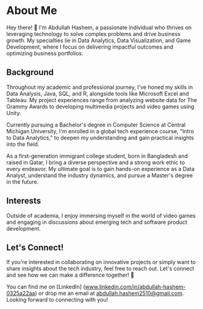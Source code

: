 # About Me

Hey there! 👋 I'm Abdullah Hashem, a passionate individual who thrives on leveraging technology to solve complex problems and drive business growth. My specialties lie in Data Analytics, Data Visualization, and Game Development, where I focus on delivering impactful outcomes and optimizing business portfolios.

## Background

Throughout my academic and professional journey, I've honed my skills in Data Analysis, Java, SQL, and R, alongside tools like Microsoft Excel and Tableau. My project experiences range from analyzing website data for The Grammy Awards to developing multimedia projects and video games using Unity.

Currently pursuing a Bachelor's degree in Computer Science at Central Michigan University, I'm enrolled in a global tech experience course, "Intro to Data Analytics," to deepen my understanding and gain practical insights into the field.

As a first-generation immigrant college student, born in Bangladesh and raised in Qatar, I bring a diverse perspective and a strong work ethic to every endeavor. My ultimate goal is to gain hands-on experience as a Data Analyst, understand the industry dynamics, and pursue a Master's degree in the future.

## Interests

Outside of academia, I enjoy immersing myself in the world of video games and engaging in discussions about emerging tech and software product development.

## Let's Connect!

If you're interested in collaborating on innovative projects or simply want to share insights about the tech industry, feel free to reach out. Let's connect and see how we can make a difference together! 🚀

You can find me on [LinkedIn] (www.linkedin.com/in/abdullah-hashem-0325a22aa) or drop me an email at abdullah.hashem2510@gmail.com. Looking forward to connecting with you!
